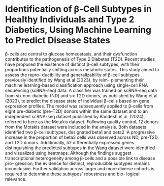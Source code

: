 # Identification of β-Cell Subtypes in Healthy Individuals and Type 2 Diabetics, Using Machine Learning to Predict Disease States

β-cells are central to glucose homeostasis, and their dysfunction contributes to the pathogenesis of
Type 2 Diabetes (T2D). Recent studies have proposed the existence of distinct β-cell subtypes, with
their proportions potentially shifting across metabolic states. This study aimed to assess the repro-
ducibility and generalizability of β-cell subtypes previously identified by Wang et al (2023), by reim-
plementing their machine learning-based classification approach using single-cell RNA sequencing
(scRNA-seq) data. A classifier was trained on scRNA-seq data from six non-diabetic (ND) and six
T2D donors, as published by Wang et al. (2023), to predict the disease state of individual β-cells based
on gene expression profiles. The model was subsequently applied to β-cells from eight pre-diabetic
(pre-T2D) donors within the same dataset and to an independent scRNA-seq dataset published by
Bandesh et al. (2024), referred to here as the Motakis dataset. Following quality control, 12 donors
from the Motakis dataset were included in the analysis. Both datasets identified two β-cell subtypes,
designated beta1 and beta2. A progressive increase in the proportion of beta2 cells was observed
across ND, pre-T2D, and T2D donors. Additionally, 52 differentially expressed genes distinguishing
the predicted subtypes in the Wang dataset were identified and visualized using heatmaps. Although
the findings suggest transcriptional heterogeneity among β-cells and a possible link to disease pro-
gression, the evidence for distinct, reproducible subtypes remains inconclusive. Further validation
across larger and more diverse cohorts is required to determine these subtypes' robustness and bio-
logical relevance.
